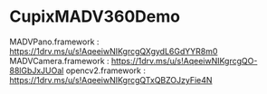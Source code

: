 # CupixMADV360Demo

MADVPano.framework   :  https://1drv.ms/u/s!AqeeiwNIKgrcgQXgydL6GdYYR8m0
MADVCamera.framework :  https://1drv.ms/u/s!AqeeiwNIKgrcgQO-88lGbJxJUOal
opencv2.framework    :  https://1drv.ms/u/s!AqeeiwNIKgrcgQTxQBZOJzyFie4N
